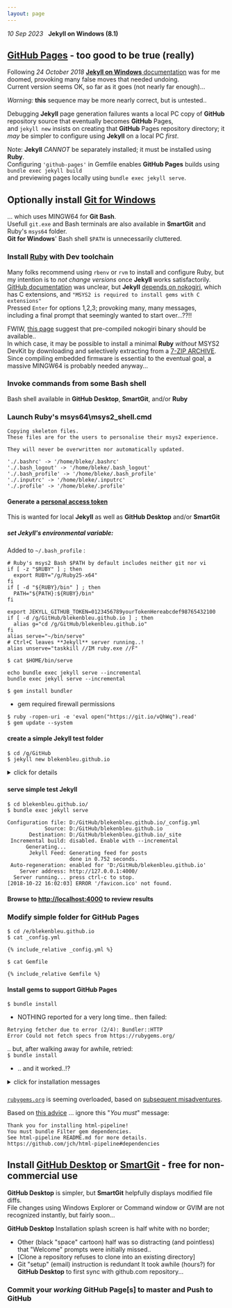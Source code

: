 ```yaml
---
layout: page
---
```

*10 Sep 2023* &nbsp; **Jekyll on Windows (8.1)**

## [GitHub Pages](https://pages.github.com/) - too good to be true (really)

  Following *24 October 2018* [**Jekyll on Windows** documentation](https://jekyllrb.com/docs/installation/windows/)
 was for me doomed,
  provoking many false moves that needed undoing.  
Current version seems OK, so far as it goes (not nearly far enough)...   

*Warning:*  **this** sequence may be more nearly correct,
but is untested..

Debugging **Jekyll** page generation failures wants
a local PC copy of **GitHub** repository source
that eventually becomes **GitHub** Pages,  
and `jekyll new` insists on creating that **GitHub** Pages repository directory;
it *may* be simpler to configure using **Jekyll** on a local PC *first*.

Note: **Jekyll** *CANNOT* be separately installed; it must be installed using **Ruby**.   
Configuring `'github-pages'` in Gemfile enables **GitHub Pages** builds using `bundle exec jekyll build`  
and previewing pages locally using `bundle exec jekyll serve`.

## Optionally install [Git for Windows](https://gitforwindows.org/)
... which uses MINGW64 for **Git Bash**.  
Usefull `git.exe` and
Bash terminals are also available in **SmartGit** and Ruby's `msys64` folder.  
**Git for Windows**' Bash shell `$PATH` is unnecessarily cluttered.

### Install [Ruby](https://rubyinstaller.org/downloads/) **with** Dev toolchain
Many folks recommend using `rbenv` or `rvm` to install and configure Ruby,
but my intention is to *not change versions* once **Jekyll** works satisfactorily.  
[GitHub documentation](https://help.github.com/articles/setting-up-your-github-pages-site-locally-with-jekyll/)
was unclear, but **Jekyll** [depends on nokogiri](https://pages.github.com/versions/), which has C extensions,
and `"MSYS2 is required to install gems with C extensions"`  
Pressed `Enter` for options 1,2,3; provoking many, many messages,  
including a final prompt that seemingly wanted to start over...??!!

FWIW, [this page](http://www.nokogiri.org/tutorials/installing_nokogiri.html) suggest that pre-compiled nokogiri binary
should be available..  
In which case, it may be possible to install a minimal **Ruby** *without* MSYS2 DevKit by downloading and selectively extracting from
a [7-ZIP ARCHIVE](https://rubyinstaller.org/downloads/).  
Since compiling embedded firmware is essential to the eventual goal, a massive MINGW64 is probably needed anyway...   

### Invoke commands from some Bash shell
Bash shell available in **GitHub Desktop**, **SmartGit**, and/or **Ruby**

### Launch Ruby's msys64\msys2_shell.cmd
```
Copying skeleton files.
These files are for the users to personalise their msys2 experience.

They will never be overwritten nor automatically updated.

'./.bashrc' -> '/home/bleke/.bashrc'
'./.bash_logout' -> '/home/bleke/.bash_logout'
'./.bash_profile' -> '/home/bleke/.bash_profile'
'./.inputrc' -> '/home/bleke/.inputrc'
'./.profile' -> '/home/bleke/.profile'
```
#### Generate a [personal access token](https://help.github.com/articles/creating-a-personal-access-token-for-the-command-line/)
This is wanted for local **Jekyll** as well as **GitHub Desktop** and/or **SmartGit**
##### set Jekyll's environmental variable:
Added to `~/.bash_profile` :
```
# Ruby's msys2 Bash $PATH by default includes neither git nor vi
if [ -z "$RUBY" ] ; then
  export RUBY="/g/Ruby25-x64"
fi
if [ -d "${RUBY}/bin" ] ; then
  PATH="${PATH}:${RUBY}/bin"
fi

export JEKYLL_GITHUB_TOKEN=0123456789yourTokenHereabcdef98765432100
if [ -d /g/GitHub/blekenbleu.github.io ] ; then
  alias g="cd /g/GitHub/blekenbleu.github.io"
fi
alias serve="~/bin/serve"
# Ctrl+C leaves **Jekyll** server running..!
alias unserve="taskkill //IM ruby.exe //F"
```
`$ cat $HOME/bin/serve`
```
echo bundle exec jekyll serve --incremental
bundle exec jekyll serve --incremental
```
 
`$ gem install bundler`
- gem required firewall permissions

`$ ruby -ropen-uri -e 'eval open("https://git.io/vQhWq").read'`   
`$ gem update --system`  
#### create a simple **Jekyll** test folder
`$ cd /g/GitHub`   
`$ jekyll new blekenbleu.github.io`

<details>
<summary> click for details</summary>

```
Running bundle install in D:/GitHub/blekenbleu.github.io...
  Bundler: Fetching gem metadata from https://rubygems.org/...........
  Bundler: Fetching gem metadata from https://rubygems.org/.
  Bundler: Resolving dependencies...
  Bundler: Fetching public_suffix 3.0.3
  Bundler: Installing public_suffix 3.0.3
  Bundler: Using addressable 2.5.2
  Bundler: Using bundler 1.16.6
  Bundler: Using colorator 1.1.0
  Bundler: Using concurrent-ruby 1.0.5
  Bundler: Using eventmachine 1.2.7 (x64-mingw32)
  Bundler: Using http_parser.rb 0.6.0
  Bundler: Using em-websocket 0.5.1
  Bundler: Using ffi 1.9.25 (x64-mingw32)
  Bundler: Using forwardable-extended 2.6.0
  Bundler: Using i18n 0.9.5
  Bundler: Using rb-fsevent 0.10.3
  Bundler: Using rb-inotify 0.9.10
  Bundler: Using sass-listen 4.0.0
  Bundler: Using sass 3.6.0
  Bundler: Using jekyll-sass-converter 1.5.2
  Bundler: Using ruby_dep 1.5.0
  Bundler: Using listen 3.1.5
  Bundler: Using jekyll-watch 2.1.2
  Bundler: Using kramdown 1.17.0
  Bundler: Fetching liquid 4.0.1
  Bundler: Installing liquid 4.0.1
  Bundler: Using mercenary 0.3.6
  Bundler: Using pathutil 0.16.1
  Bundler: Fetching rouge 3.3.0
  Bundler: Installing rouge 3.3.0
  Bundler: Using safe_yaml 1.0.4
  Bundler: Using jekyll 3.7.4
  Bundler: Fetching jekyll-feed 0.11.0
  Bundler: Installing jekyll-feed 0.11.0
  Bundler: Using jekyll-seo-tag 2.5.0
  Bundler: Using minima 2.5.0
  Bundler: Using thread_safe 0.3.6
  Bundler: Using tzinfo 1.2.5
  Bundler: Fetching tzinfo-data 1.2018.6
  Bundler: Installing tzinfo-data 1.2018.6
  Bundler: Fetching wdm 0.1.1
  Bundler: Installing wdm 0.1.1 with native extensions
  Bundler: Bundle complete! 5 Gemfile dependencies, 33 gems now installed.
  Bundler: Use `bundle info [gemname]` to see where a bundled gem is installed.
New jekyll site installed in D:/GitHub/blekenbleu.github.io.
```

</details>

###
###
#### serve simple test Jekyll
`$ cd blekenbleu.github.io/`   
`$ bundle exec jekyll serve`
```
Configuration file: D:/GitHub/blekenbleu.github.io/_config.yml
            Source: D:/GitHub/blekenbleu.github.io
       Destination: D:/GitHub/blekenbleu.github.io/_site
 Incremental build: disabled. Enable with --incremental
      Generating...
       Jekyll Feed: Generating feed for posts
                    done in 0.752 seconds.
 Auto-regeneration: enabled for 'D:/GitHub/blekenbleu.github.io'
    Server address: http://127.0.0.1:4000/
  Server running... press ctrl-c to stop.
[2018-10-22 16:02:03] ERROR '/favicon.ico' not found.
```
#### Browse to [http://localhost:4000](http://localhost:4000) to review results

### Modify simple folder for **GitHub Pages**
`$ cd /e/blekenbleu.github.io`  
`$ cat _config.yml`   
```
{% include_relative _config.yml %}
```
`$ cat Gemfile`
```
{% include_relative Gemfile %}
```
#### Install gems to support **GitHub Pages**
`$ bundle install`
- NOTHING reported for a very long time..
then failed:
```
Retrying fetcher due to error (2/4): Bundler::HTTP
Error Could not fetch specs from https://rubygems.org/
```
.. but, after walking away for awhile, retried:   
`$ bundle install`  
- .. and it worked..!?  

<details>
<summary>click for installation messages</summary>

```
Warning: the running version of Bundler (1.16.6) is older than the version that created the lockfile (1.17.1). We suggest you upgrade to the latest version of Bundler by running `gem install bundler`.
Fetching gem metadata from http://rubygems.org/..............
Fetching gem metadata from http://rubygems.org/..
Resolving dependencies...
Using concurrent-ruby 1.0.5
Using i18n 0.9.5
Using minitest 5.11.3
Using thread_safe 0.3.6
Using tzinfo 1.2.5
Using activesupport 4.2.10
Using public_suffix 2.0.5
Using addressable 2.5.2
Using bundler 1.16.6
Using coffee-script-source 1.11.1
Using execjs 2.7.0
Using coffee-script 2.4.1
Using colorator 1.1.0
Using ruby-enum 0.7.2
Using commonmarker 0.17.13
Using dnsruby 1.61.2
Using eventmachine 1.2.7 (x64-mingw32)
Using http_parser.rb 0.6.0
Using em-websocket 0.5.1
Using ffi 1.9.25 (x64-mingw32)
Using ethon 0.11.0
Using multipart-post 2.0.0
Using faraday 0.15.3
Using forwardable-extended 2.6.0
Using gemoji 3.0.0
Using sawyer 0.8.1
Using octokit 4.13.0
Using typhoeus 1.3.0
Using github-pages-health-check 1.8.1
Using rb-fsevent 0.10.3
Using rb-inotify 0.9.10
Using sass-listen 4.0.0
Using sass 3.6.0
Using jekyll-sass-converter 1.5.2
Using ruby_dep 1.5.0
Using listen 3.1.5
Using jekyll-watch 2.1.2
Using kramdown 1.17.0
Using liquid 4.0.0
Using mercenary 0.3.6
Fetching pathutil 0.16.2
Installing pathutil 0.16.2
Using rouge 2.2.1
Using safe_yaml 1.0.4
Using jekyll 3.7.4
Using jekyll-avatar 0.6.0
Using jekyll-coffeescript 1.1.1
Using jekyll-commonmark 1.2.0
Using jekyll-commonmark-ghpages 0.1.5
Using jekyll-default-layout 0.1.4
Using jekyll-feed 0.10.0
Using jekyll-gist 1.5.0
Using jekyll-github-metadata 2.9.4
Using mini_portile2 2.3.0
Using nokogiri 1.8.5 (x64-mingw32)
Using html-pipeline 2.8.4
Using jekyll-mentions 1.4.1
Using jekyll-optional-front-matter 0.3.0
Using jekyll-paginate 1.1.0
Using jekyll-readme-index 0.2.0
Using jekyll-redirect-from 0.14.0
Using jekyll-relative-links 0.5.3
Using rubyzip 1.2.2
Using jekyll-remote-theme 0.3.1
Using jekyll-seo-tag 2.5.0
Using jekyll-sitemap 1.2.0
Using jekyll-swiss 0.4.0
Using jekyll-theme-architect 0.1.1
Using jekyll-theme-cayman 0.1.1
Using jekyll-theme-dinky 0.1.1
Using jekyll-theme-hacker 0.1.1
Using jekyll-theme-leap-day 0.1.1
Using jekyll-theme-merlot 0.1.1
Using jekyll-theme-midnight 0.1.1
Using jekyll-theme-minimal 0.1.1
Using jekyll-theme-modernist 0.1.1
Using jekyll-theme-primer 0.5.3
Using jekyll-theme-slate 0.1.1
Using jekyll-theme-tactile 0.1.1
Using jekyll-theme-time-machine 0.1.1
Using jekyll-titles-from-headings 0.5.1
Using jemoji 0.10.1
Using minima 2.5.0
Using unicode-display_width 1.4.0
Using terminal-table 1.8.0
Using github-pages 192
Using wdm 0.1.1
Bundle complete! 2 Gemfile dependencies, 86 gems now installed.
Use `bundle info [gemname]` to see where a bundled gem is installed.
```

</details>

###
###
[`rubygems.org`](https://rubygems.org/) is seeming overloaded, based on [subsequent misadventures](GitHubWSL).

Based on [this advice](https://github.com/mmistakes/minimal-mistakes/issues/1558)
... ignore this "*You must*" message:
```
Thank you for installing html-pipeline!
You must bundle Filter gem dependencies.
See html-pipeline README.md for more details.
https://github.com/jch/html-pipeline#dependencies
```

## Install [GitHub Desktop](https://help.github.com/desktop/guides/getting-started-with-github-desktop/) or [SmartGit](https://www.syntevo.com/smartgit/) - free for non-commercial use
**GitHub Desktop** is simpler, but **SmartGit** helpfully displays modified file diffs.   
File changes using Windows Explorer or Command window or GVIM
are not recognized instantly, but fairly soon...

**GitHub Desktop** Installation splash screen is half white with no border;
- Other (black "space" cartoon) half was so distracting (and pointless)
      that "Welcome" prompts were initially missed..
- [Clone a repository refuses to clone into an existing directory]
- Git "setup" (email) instruction is redundant
It took awhile (hours?) for **GitHub Desktop** to first sync with github.com repository...

### Commit your *working* **GitHub Page**[s] to master and Push to **GitHub**
